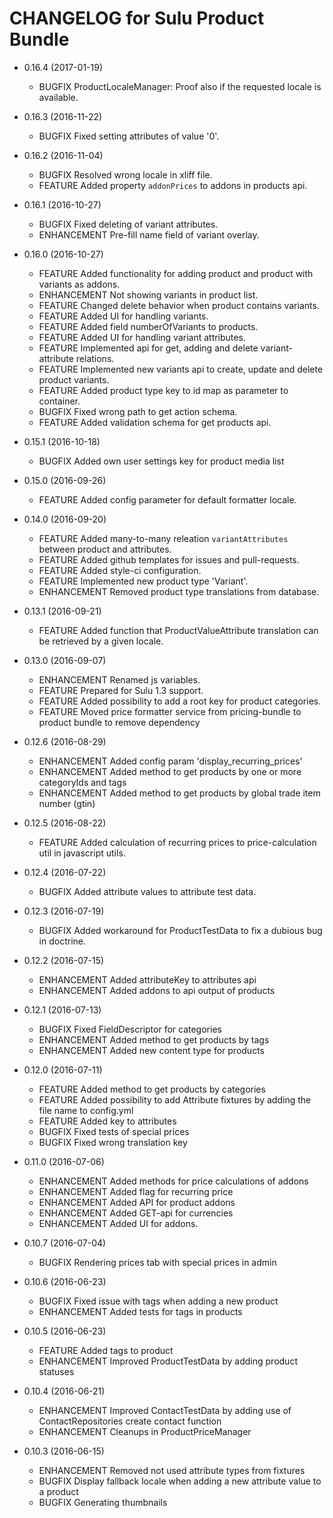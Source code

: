 CHANGELOG for Sulu Product Bundle
=================================

* 0.16.4 (2017-01-19)

    * BUGFIX      ProductLocaleManager: Proof also if the requested locale is available.

* 0.16.3 (2016-11-22)

    * BUGFIX      Fixed setting attributes of value '0'.

* 0.16.2 (2016-11-04)

    * BUGFIX      Resolved wrong locale in xliff file.
    * FEATURE     Added property `addonPrices` to addons in products api.

* 0.16.1 (2016-10-27)

    * BUGFIX      Fixed deleting of variant attributes.
    * ENHANCEMENT Pre-fill name field of variant overlay.

* 0.16.0 (2016-10-27)

    * FEATURE     Added functionality for adding product and product with variants as addons.
    * ENHANCEMENT Not showing variants in product list.
    * FEATURE     Changed delete behavior when product contains variants.
    * FEATURE     Added UI for handling variants.
    * FEATURE     Added field numberOfVariants to products.
    * FEATURE     Added UI for handling variant attributes.
    * FEATURE     Implemented api for get, adding and delete variant-attribute relations.
    * FEATURE     Implemented new variants api to create, update and delete product variants.
    * FEATURE     Added product type key to id map as parameter to container.
    * BUGFIX      Fixed wrong path to get action schema.
    * FEATURE     Added validation schema for get products api.

* 0.15.1 (2016-10-18)

    * BUGFIX      Added own user settings key for product media list

* 0.15.0 (2016-09-26)

    * FEATURE     Added config parameter for default formatter locale.

* 0.14.0 (2016-09-20)

    * FEATURE     Added many-to-many releation `variantAttributes` between product and attributes.
    * FEATURE     Added github templates for issues and pull-requests.
    * FEATURE     Added style-ci configuration.
    * FEATURE     Implemented new product type 'Variant'.
    * ENHANCEMENT Removed product type translations from database.

* 0.13.1 (2016-09-21)

    * FEATURE     Added function that ProductValueAttribute translation can be retrieved by a given locale.

* 0.13.0 (2016-09-07)

    * ENHANCEMENT Renamed js variables.
    * FEATURE     Prepared for Sulu 1.3 support.
    * FEATURE     Added possibility to add a root key for product categories.
    * FEATURE     Moved price formatter service from pricing-bundle to product bundle to remove dependency

* 0.12.6 (2016-08-29)

    * ENHANCEMENT Added config param 'display_recurring_prices'
    * ENHANCEMENT Added method to get products by one or more categoryIds and tags
    * ENHANCEMENT Added method to get products by global trade item number (gtin)

* 0.12.5 (2016-08-22)

    * FEATURE Added calculation of recurring prices to price-calculation util in javascript utils.

* 0.12.4 (2016-07-22)

    * BUGFIX  Added attribute values to attribute test data.

* 0.12.3 (2016-07-19)

    * BUGFIX  Added workaround for ProductTestData to fix a dubious bug in doctrine.

* 0.12.2 (2016-07-15)

    * ENHANCEMENT Added attributeKey to attributes api
    * ENHANCEMENT Added addons to api output of products

* 0.12.1 (2016-07-13)

    * BUGFIX      Fixed FieldDescriptor for categories
    * ENHANCEMENT Added method to get products by tags
    * ENHANCEMENT Added new content type for products

* 0.12.0 (2016-07-11)

    * FEATURE   Added method to get products by categories
    * FEATURE   Added possibility to add Attribute fixtures by adding the file name to config.yml
    * FEATURE   Added key to attributes
    * BUGFIX    Fixed tests of special prices
    * BUGFIX    Fixed wrong translation key

* 0.11.0 (2016-07-06)

    * ENHANCEMENT Added methods for price calculations of addons
    * ENHANCEMENT Added flag for recurring price
    * ENHANCEMENT Added API for product addons
    * ENHANCEMENT Added GET-api for currencies
    * ENHANCEMENT Added UI for addons.

* 0.10.7 (2016-07-04)

    * BUGFIX Rendering prices tab with special prices in admin

* 0.10.6 (2016-06-23)

    * BUGFIX Fixed issue with tags when adding a new product
    * ENHANCEMENT Added tests for tags in products

* 0.10.5 (2016-06-23)

    * FEATURE Added tags to product
    * ENHANCEMENT Improved ProductTestData by adding product statuses
    
* 0.10.4 (2016-06-21)

    * ENHANCEMENT Improved ContactTestData by adding use of ContactRepositories create contact function
    * ENHANCEMENT Cleanups in ProductPriceManager

* 0.10.3 (2016-06-15)

    * ENHANCEMENT Removed not used attribute types from fixtures
    * BUGFIX Display fallback locale when adding a new attribute value to a product
    * BUGFIX Generating thumbnails
